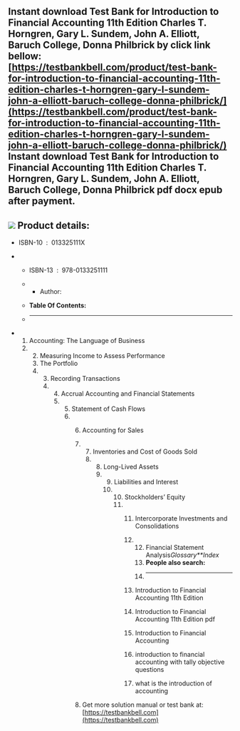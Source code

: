 Instant download **Test Bank for Introduction to Financial Accounting 11th Edition Charles T. Horngren, Gary L. Sundem, John A. Elliott, Baruch College, Donna Philbrick** by click link bellow:  
[https://testbankbell.com/product/test-bank-for-introduction-to-financial-accounting-11th-edition-charles-t-horngren-gary-l-sundem-john-a-elliott-baruch-college-donna-philbrick/](https://testbankbell.com/product/test-bank-for-introduction-to-financial-accounting-11th-edition-charles-t-horngren-gary-l-sundem-john-a-elliott-baruch-college-donna-philbrick/)  
**Instant download Test Bank for Introduction to Financial Accounting 11th Edition Charles T. Horngren, Gary L. Sundem, John A. Elliott, Baruch College, Donna Philbrick pdf docx epub after payment.**
-------------------------------------------------------------------------------------------------------------------------------------------------------------------------------------------------------


![](https://testbankbell.com/wp-content/uploads/2023/05/0133251039_TestBank.jpg)
**Product details:**
--------------------


* ISBN-10 ‏ : ‎ 013325111X
* * ISBN-13 ‏ : ‎ 978-0133251111
  * * Author:
   
  * **Table Of Contents:**
  * ----------------------
 
* 1. Accounting: The Language of Business
  2. 2. Measuring Income to Assess Performance
     3. The Portfolio
     4. 3. Recording Transactions
        4. 4. Accrual Accounting and Financial Statements
           5. 5. Statement of Cash Flows
              6. 6. Accounting for Sales
                 7. 7. Inventories and Cost of Goods Sold
                    8. 8. Long-Lived Assets
                       9. 9. Liabilities and Interest
                          10. 10. Stockholders’ Equity
                              11. 11. Intercorporate Investments and Consolidations
                                  12. 12. Financial Statement Analysis*Glossary**Index*
                                      13. **People also search:**
                                      14. -----------------------
                                     
                                  13. Introduction to Financial Accounting 11th Edition
                                 
                                  14. Introduction to Financial Accounting 11th Edition pdf
                                 
                                  15. Introduction to Financial Accounting
                                 
                                  16. introduction to financial accounting with tally objective questions
                                 
                                  17. what is the introduction of accounting
                                 
                 8.  Get more solution manual or test bank at: [https://testbankbell.com](https://testbankbell.com)
